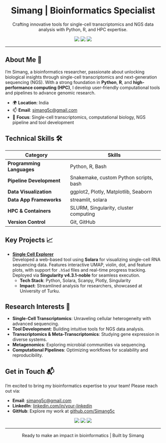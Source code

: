 
<h1 align="center">Simang | Bioinformatics Specialist</h1>
<p align="center">Crafting innovative tools for single-cell transcriptomics and NGS data analysis with Python, R, and HPC expertise.</p>
<p align="center">
  <a href="mailto:simang5c@gmail.com"><img src="https://img.shields.io/badge/Email-simang5c@gmail.com-blue?style=flat-square&logo=gmail"></a>
  <a href="https://github.com/Simang5c"><img src="https://img.shields.io/badge/GitHub-Simang5c-black?style=flat-square&logo=github"></a>
  <a href="https://linkedin.com/in/your-linkedin"><img src="https://img.shields.io/badge/LinkedIn-Simang-blue?style=flat-square&logo=linkedin"></a>
</p>

---

## About Me 👋
I’m Simang, a bioinformatics researcher, passionate about unlocking biological insights through single-cell transcriptomics and next-generation sequencing (NGS). With a strong foundation in **Python**, **R**, and **high-performance computing (HPC)**, I develop user-friendly computational tools and pipelines to advance genomic research.

- 🌍 **Location**: India
- 📫 **Email**: [simang5c@gmail.com](mailto:simang5c@gmail.com)
- 🔬 **Focus**: Single-cell transcriptomics, computational biology, NGS pipeline and tool development

## Technical Skills 🛠️
| **Category**             | **Skills**                                                                 |
|--------------------------|---------------------------------------------------------------------------|
| **Programming Languages** | Python, R, Bash                                                           |
| **Pipeline Development**  | Snakemake,  custom Python scripts, bash                                |
| **Data Visualization**    | ggplot2, Plotly, Matplotlib, Seaborn                                               |
| **Data App Frameworks**   | streamlit, solara                                                     |
| **HPC & Containers**      | SLURM, Singularity, cluster computing                      |
| **Version Control**       | Git, GitHub                                                               |

## Key Projects 📈
- **[Single Cell Explorer](https://github.com/Simang5c/Single_cell_explorer)**  
  Developed a web-based tool using **Solara** for visualizing single-cell RNA sequencing data. Features interactive UMAP, violin, dot, and feature plots, with support for `.h5ad` files and real-time progress tracking. Deployed via **Singularity v4.3.1-noble** for seamless execution.  
  - **Tech Stack**: Python, Solara, Scanpy, Plotly, Singularity
  - **Impact**: Streamlined analysis for researchers, showcased at University of Turku.

## Research Interests 🔬
- **Single-Cell Transcriptomics**: Unraveling cellular heterogeneity with advanced sequencing.
- **Tool Development**: Building intuitive tools for NGS data analysis.
- **Transcriptomics & Meta-Transcriptomics**: Studying gene expression in diverse systems.
- **Metagenomics**: Exploring microbial communities via sequencing.
- **Computational Pipelines**: Optimizing workflows for scalability and reproducibility.

## Get in Touch 📬
I’m excited to bring my bioinformatics expertise to your team! Please reach out via:
- **Email**: [simang5c@gmail.com](mailto:simang5c@gmail.com)
- **LinkedIn**: [linkedin.com/in/your-linkedin](https://linkedin.com/in/your-linkedin)
- **GitHub**: Explore my work at [github.com/Simang5c](https://github.com/Simang5c)

<p align="center">
  <img src="https://img.shields.io/badge/Python-3.12-blue?style=flat-square&logo=python">
  <img src="https://img.shields.io/badge/R-4.3-blue?style=flat-square&logo=r">
  <img src="https://img.shields.io/badge/Singularity-4.3.1--noble-orange?style=flat-square">
</p>

---

<p align="center">Ready to make an impact in bioinformatics | Built by Simang</p>

